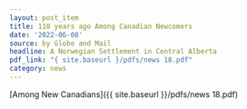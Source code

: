 ```yaml
---
layout: post_item
title: 110 years ago Among Canadian Newcomers
date: '2022-06-08'
source: by Globe and Mail
headline: A Norwegian Settlement in Central Alberta
pdf_link: "{ site.baseurl }/pdfs/news 18.pdf"
category: news
---
```


[Among New Canadians]({{ site.baseurl }}/pdfs/news 18.pdf)